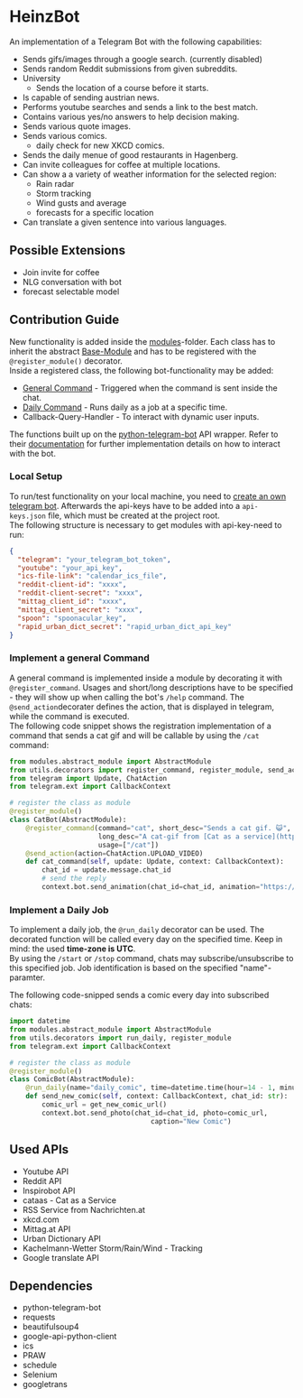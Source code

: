 # HeinzBot

An implementation of a Telegram Bot with the following capabilities:

* Sends gifs/images through a google search. (currently disabled)
* Sends random Reddit submissions from given subreddits.
* University
  * Sends the location of a course before it starts.
* Is capable of sending austrian news.
* Performs youtube searches and sends a link to the best match.
* Contains various yes/no answers to help decision making.
* Sends various quote images.
* Sends various comics.
  * daily check for new XKCD comics.
* Sends the daily menue of good restaurants in Hagenberg.
* Can invite colleagues for coffee at multiple locations.
* Can show a a variety of weather information for the selected region:
  * Rain radar
  * Storm tracking
  * Wind gusts and average
  * forecasts for a specific location
* Can translate a given sentence into various languages.


## Possible Extensions

* Join invite for coffee
* NLG conversation with bot
* forecast selectable model

## Contribution Guide
New functionality is added inside the [modules](modules)-folder. 
Each class has to inherit the abstract [Base-Module](modules/abstract_module.py) and has to be registered with the `@register_module()` decorator.
<br>
Inside a registered class, the following bot-functionality may be added:
* [General Command](#implement-a-general-command) - Triggered when the command is sent inside the chat.
* [Daily Command](#implement-a-daily-job) - Runs daily as a job at a specific time.
* Callback-Query-Handler - To interact with dynamic user inputs.

The functions built up on the [python-telegram-bot](https://github.com/python-telegram-bot/python-telegram-bot) API wrapper.
Refer to their [documentation](https://python-telegram-bot.readthedocs.io/en/stable/) for further implementation details on how 
to interact with the bot.
### Local Setup

To run/test functionality on your local machine, you need to [create
an own telegram bot](https://core.telegram.org/bots#6-botfather). Afterwards the api-keys have to be added
into a `api-keys.json` file, which must be created at the project root.<br>
The following structure is necessary to get modules with api-key-need to run:


```json
{
  "telegram": "your_telegram_bot_token",
  "youtube": "your_api_key",
  "ics-file-link": "calendar_ics_file",
  "reddit-client-id": "xxxx",
  "reddit-client-secret": "xxxx",
  "mittag_client_id": "xxxx",
  "mittag_client_secret": "xxxx",
  "spoon": "spoonacular_key",
  "rapid_urban_dict_secret": "rapid_urban_dict_api_key"
}
``` 


### Implement a general Command
A general command is implemented inside a module by decorating it with `@register_command`. Usages and short/long
descriptions have to be specified - they will show up when calling
the bot's `/help` command. The `@send_action`decorater defines 
the action, that is displayed in telegram, while the command is executed.
<br>
The following code snippet shows the registration implementation of 
a command that sends a cat gif and will be callable by using the `/cat` command:

```python
from modules.abstract_module import AbstractModule
from utils.decorators import register_command, register_module, send_action
from telegram import Update, ChatAction
from telegram.ext import CallbackContext

# register the class as module
@register_module()
class CatBot(AbstractModule):
    @register_command(command="cat", short_desc="Sends a cat gif. 😺",
                      long_desc="A cat-gif from [Cat as a service](https://cataas.com) is sent.",
                      usage=["/cat"])
    @send_action(action=ChatAction.UPLOAD_VIDEO)
    def cat_command(self, update: Update, context: CallbackContext):
        chat_id = update.message.chat_id
        # send the reply
        context.bot.send_animation(chat_id=chat_id, animation="https://cataas.com/c/gif")
```

### Implement a Daily Job
To implement a daily job, the `@run_daily` decorator can be used.
The decorated function will be called every day on the specified time. 
Keep in mind: the used **time-zone is UTC**. <br>
By using the `/start` or `/stop` command, chats may subscribe/unsubscribe
to this specified job. Job identification is based on the specified "name"-paramter.


The following code-snipped sends a comic every day into subscribed chats:
```python
import datetime
from modules.abstract_module import AbstractModule
from utils.decorators import run_daily, register_module
from telegram.ext import CallbackContext

# register the class as module
@register_module()
class ComicBot(AbstractModule):
    @run_daily(name="daily_comic", time=datetime.time(hour=14 - 1, minute=29, second=10))
    def send_new_comic(self, context: CallbackContext, chat_id: str):
        comic_url = get_new_comic_url()
        context.bot.send_photo(chat_id=chat_id, photo=comic_url,
                                   caption="New Comic")
```

## Used APIs

* Youtube API 
* Reddit API
* Inspirobot API
* cataas - Cat as a Service
* RSS Service from Nachrichten.at
* xkcd.com
* Mittag.at API
* Urban Dictionary API
* Kachelmann-Wetter Storm/Rain/Wind - Tracking
* Google translate API

## Dependencies

* python-telegram-bot
* requests
* beautifulsoup4
* google-api-python-client
* ics
* PRAW
* schedule
* Selenium
* googletrans